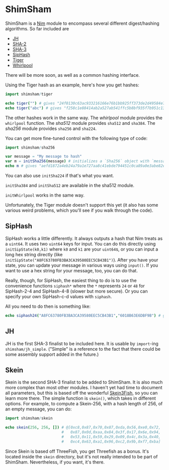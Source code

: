 
ShimSham
========

ShimSham is a [Nim](http://www.nim-lang.org) module to encompass several different digest/hashing algorithms. So far included are
  * [JH](https://en.wikipedia.org/wiki/JH_%28hash_function%29)
  * [SHA-2](https://en.wikipedia.org/wiki/SHA-2)
  * [SHA-3](https://en.wikipedia.org/wiki/SHA-3)
  * [SipHash](http://en.wikipedia.org/wiki/SipHash)
  * [Tiger](https://en.wikipedia.org/wiki/Tiger_%28cryptography%29)
  * [Whirlpool](https://en.wikipedia.org/wiki/Whirlpool_%28cryptography%29)

There will be more soon, as well as a common hashing interface.

Using the Tiger hash as an example, here's how you get hashes:
```nim
import shimsham/tiger

echo tiger("") # gives "24f0130c63ac933216166e76b1bb925ff373de2d49584e7a"
echo tiger("abc") # gives "f258c1e88414ab2a527ab541ffc5b8bf935f7b951c132951"
```

The other hashes work in the same way. The *whirlpool* module provides the `whirlpool` function. The *sha512* module provides `sha512` and `sha384`. The *sha256* module provides `sha256` and `sha224`. 

You can get more fine-tuned control with the following type of code:

```nim
import shimsham/sha256

var message = "My message to hash"
var m = initSha256(message) # initializes a `Sha256` object with `message`
echo m # gives "aefd1872a4eb24a79a1e727aa8c41ebde794451c0ca89a0e3abe82e45a477afc"
```
You can also use `initSha224` if that's what you want.

`initSha384` and `initSha512` are available in the sha512 module.

`initWhirlpool` works in the same way.

Unfortunately, the Tiger module doesn't support this yet (it also has some various weird problems, which you'll see if you walk through the code).


SipHash
-------

SipHash works a little differently. It always outputs a hash that Nim treats as a `uint64`. It uses two `uint64` keys for input. You can do this directly using `initSipState(k0,k1)` where `k0` and `k1` are your `uint64`s, or you can input a long hex string directly (like `initSipState("A8FC63780FB3BA3CA39580EEC5CB43B1")`). After you have your state, you can update your message in various ways using `input()`. If you want to use a hex string for your message, too, you can do that.

Really, though, for SipHash, the easiest thing to do is to use the convenience functions `siphash*` where the `*` represents `24` or `48` for SipHash-2-4 and SipHash-4-8 (slower but more secure). Or you can specify your own SipHash-c-d values with `siphash`.

All you need to do then is something like:

```nim
echo siphash24("A8FC63780FB3BA3CA39580EEC5CB43B1","6018B63E6DBF9B") # gives "701bdf2ea1c82585"
```

JH
--

JH is the first SHA-3 finalist to be included here. It is usable by `import`-ing `shimsham/jh_simple`. ("Simple" is a reference to the fact that there could be some assembly support added in the future.)

Skein
-----

Skein is the second SHA-3 finalist to be added to ShimSham. It is also much more complex than most other modules. I haven't yet had time to document all parameters, but this is based off the wonderful [Skein3Fish](https://github.com/wernerd/Skein3Fish), so you can learn more there. The simple function is `skein()`, which takes in different options. For example, to compute a Skein-256, with a hash length of 256, of an empty message, you can do:

```nim
import shimsham/skein

echo skein(256, 256, []) # @[0xc8,0x87,0x70,0x87,0xda,0x56,0xe0,0x72,
                         #   0x87,0x0d,0xaa,0x84,0x3f,0x17,0x6e,0x94,
                         #   0x53,0x11,0x59,0x29,0x09,0x4c,0x3a,0x40,
                         #   0xc4,0x63,0xa1,0x96,0xc2,0x9b,0xf7,0xba]
```

Since Skein is based off ThreeFish, you get Threefish as a bonus. It's located inside the `skein` directory, but it's not really intended to be part of ShimSham. Nevertheless, if you want, it's there.
